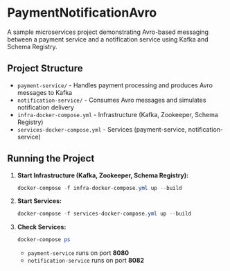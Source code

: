 # PaymentNotificationAvro

A sample microservices project demonstrating Avro-based messaging between a payment service and a notification service using Kafka and Schema Registry.

## Project Structure

- `payment-service/` - Handles payment processing and produces Avro messages to Kafka
- `notification-service/` - Consumes Avro messages and simulates notification delivery
- `infra-docker-compose.yml` - Infrastructure (Kafka, Zookeeper, Schema Registry)
- `services-docker-compose.yml` - Services (payment-service, notification-service)

## Running the Project

1. **Start Infrastructure (Kafka, Zookeeper, Schema Registry):**
   ```powershell
   docker-compose -f infra-docker-compose.yml up --build
   ```

2. **Start Services:**
   ```powershell
   docker-compose -f services-docker-compose.yml up --build
   ```

3. **Check Services:**
   ```powershell
   docker-compose ps
   ```
   - `payment-service` runs on port **8080**
   - `notification-service` runs on port **8082**